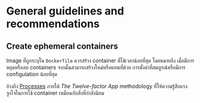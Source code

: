 # General guidelines and recommendations
## Create ephemeral containers
Image ที่ถูกระบุใน `Dockerfile` ควรสร้าง container ที่ใช้เวลาน้อยที่สุด โดยหมายถึง เมื่อมีการหยุดหรือลบ containers จากนั้นสามารถสร้างใหม่หรือแทนที่ด้วย  การตั้งค่าที่สมบูรณ์หรือมีการ configulation น้อยที่สุด

อ้างถึง [Processes](https://12factor.net/processes) ภายใต้ _The Twelve-factor App_ methodology ที่ให้ความรู้สึกแรงจูงใจในการใช้ container เหมือนกับสิ่งที่กำลังนิยม